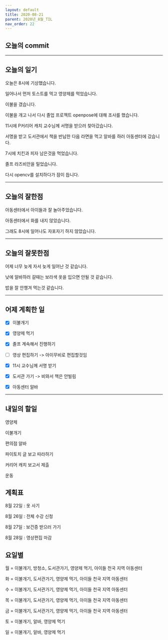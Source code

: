 ```yaml
---
layout: default
title: 2020-08-21
parent: 2020년_8월_TIL
nav_order: 22
---
```


## 오늘의 commit

---

## 오늘의 일기

오늘은 8시에 기상했습니다.

일어나서 먼저 토스트를 먹고 영양제를 먹었습니다.

이불을 갰습니다.

이불을 개고 나서 다시 졸업 프로젝트 openpose에 대해 조사를 했습니다.

11시에 P커리어 캐치 교수님께 서명을 받으러 찾아갔습니다.

서명을 받고 도서관에서 책을 반납한 다음 라면을 먹고 알바를 하러 아동센터에 갔습니다.

7시에 치킨과 피자 남은것을 먹었습니다.

졸프 라즈비안을 밀었습니다.

다시 opencv를 설치하다가 잠이 듭니다.

---

## 오늘의 잘한점

아동센터에서 아이들과 잘 놀아주었습니다.

아동센터에서 화를 내지 않았습니다.

그래도 8시에 일어나도 자포자기 하지 않았습니다.

---

## 오늘의 잘못한점

어제 너무 늦게 자서 늦게 일어난 것 같습니다.

낮에 알바하러 갈때는 보라색 옷을 입으면 안될 것 같습니다.

밥을 잘 안챙겨 먹는것 같습니다.

---

## 어제 계획한 일

- [X] 이불개기

- [X] 영양제 먹기

- [X] 졸프 계속해서 진행하기

- [ ] 영상 편집하기 -> 아이무비로 편집할것임

- [X] 11시 교수님께 서명 받기

- [X] 도서관 가기 -> 비와서 책은 안빌림

- [X] 아동센터 알바

---

## 내일의 할일

영양제

이불개기

편의점 알바

파이토치 글 보고 따라하기

커리어 캐치 보고서 제출

운동

## 계획표

8월 22일 : 옷 사기

8월 26일 : 전체 수강 신청

8월 27일 : 보건증 받으러 가기

8월 28일 : 영상편집 마감

## 요일별

월 = 이불개기, 방청소, 도서관가기, 영양제 먹기, 아이들 천국 지역 아동센터

화 = 이불개기, 도서관가기, 영양제 먹기, 아이들 천국 지역 아동센터

수 = 이불개기, 도서관가기, 영양제 먹기, 아이들 천국 지역 아동센터

목 = 이불개기, 도서관가기, 영양제 먹기, 아이들 천국 지역 아동센터

금 = 이불개기, 도서관가기, 영양제 먹기, 아이들 천국 지역 아동센터

토 = 이불개기, 알바, 영양제 먹기

일 = 이불개기, 알바, 영양제 먹기